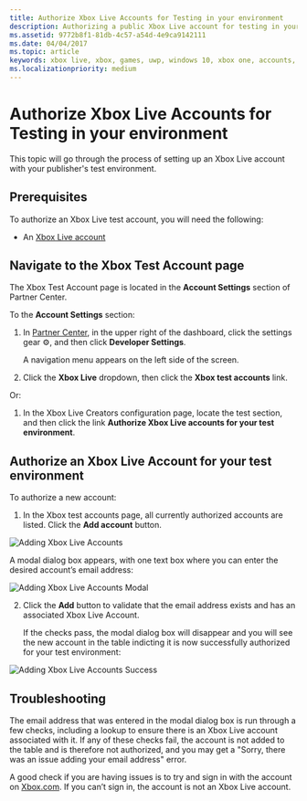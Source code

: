 ```yaml
---
title: Authorize Xbox Live Accounts for Testing in your environment
description: Authorizing a public Xbox Live account for testing in your development environment.
ms.assetid: 9772b8f1-81db-4c57-a54d-4e9ca9142111
ms.date: 04/04/2017
ms.topic: article
keywords: xbox live, xbox, games, uwp, windows 10, xbox one, accounts, test accounts
ms.localizationpriority: medium
---
```


# Authorize Xbox Live Accounts for Testing in your environment

This topic will go through the process of setting up an Xbox Live account with your publisher's test environment.


## Prerequisites

To authorize an Xbox Live test account, you will need the following:

* An [Xbox Live account](https://support.xbox.com/browse/my-account/manage-account/Create%20account)


## Navigate to the Xbox Test Account page

The Xbox Test Account page is located in the **Account Settings** section of Partner Center.

To the **Account Settings** section:

1. In [Partner Center](https://partner.microsoft.com/dashboard/windows/overview), in the upper right of the dashboard, click the settings gear ⚙️, and then click **Developer Settings**.

   A navigation menu appears on the left side of the screen.

2. Click the **Xbox Live** dropdown, then click the **Xbox test accounts** link.

Or:

1. In the Xbox Live Creators configuration page, locate the test section, and then click the link **Authorize Xbox Live accounts for your test environment**.


## Authorize an Xbox Live Account for your test environment

To authorize a new account:

1. In the Xbox test accounts page, all currently authorized accounts are listed. Click the **Add account** button.

![Adding Xbox Live Accounts](../images/creators_udc/add_test_account.png)

   A modal dialog box appears, with one text box where you can enter the desired account’s email address:

![Adding Xbox Live Accounts Modal](../images/creators_udc/add_test_account_modal.png)

2. Click the **Add** button to validate that the email address exists and has an associated Xbox Live Account.

   If the checks pass, the modal dialog box will disappear and you will see the new account in the table indicting it is now successfully authorized for your test environment:

![Adding Xbox Live Accounts Success](../images/creators_udc/add_test_account_success.png)


## Troubleshooting

The email address that was entered in the modal dialog box is run through a few checks, including a lookup to ensure there is an Xbox Live account associated with it.
If any of these checks fail, the account is not added to the table and is therefore not authorized, and you may get a "Sorry, there was an issue adding your email address" error.

A good check if you are having issues is to try and sign in with the account on [Xbox.com](http://www.xbox.com/live/). If you can’t sign in, the account is not an Xbox Live account.

